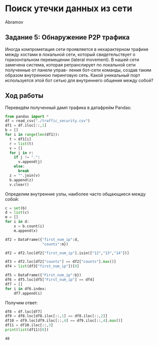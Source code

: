 # Поиск утечки данных из сети
Abramov


## Задание 5: Обнаружение P2P трафика

Иногда компрометация сети проявляется в нехарактерном трафике между
хостами в локальной сети, который свидетельствует о горизонтальном
перемещении (lateral movement). В нашей сети замечена система, которая
ретранслирует по локальной сети полученные от панели управ- ления
бот-сети команды, создав таким образом внутреннюю пиринговую сеть. Какой
уникальный порт используется этой бот сетью для внутреннего общения
между собой?

## Ход работы

Переведём полученный дамп трафика в датафрейм Pandas:

``` python
from pandas import *
df = read_csv("./traffic_security.csv")
df1 = df.iloc[::,1]
b = []
for i in range(len(df1)):
  t = df1[i]
  r = list(t)
  v = []
  for j in r:
    if j != ".":
      v.append(j)
    else:
      break
  z = "".join(v)
  b.append(z)
  v.clear()
```

Определим внутренние узлы, наиболее часто общающиеся между собой:

``` python
c = set(b)
d = list(c)
m = []
for i in d:
    x = b.count(i)
    m.append(x)

df2 = DataFrame({"first_num_ip":d,
                 "counts":m})

df2 = df2.loc[df2["first_num_ip"].isin(["12","13","14"])]

df3 = df2.loc[df2["counts"] == df2["counts"].max()]
df4 = list(df3["first_num_ip"])[0]

df5 = DataFrame({"First_num_ip":b})
df6 = df5.loc[df5["First_num_ip"] == df4]
df7 = []
for i in df6.index:
    df7.append(i)
```

Получим ответ:

``` python
df8 = df.loc[df7]
df9 = df8.loc[df8.iloc[::,1] == df8.iloc[::,2]]
df10 = df9.loc[df9.iloc[::,4] == df9.iloc[::,4].max()]
df11 = df10.iloc[::,3]
print(list(df11)[0])
```

    40
